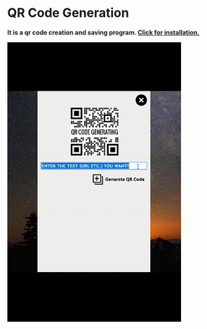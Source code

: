 # QR Code Generation

**It is a qr code creation and saving program. [Click for installation.]()** <br>

<img src="QRCode.gif">